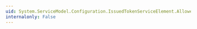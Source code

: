 ```yaml
---
uid: System.ServiceModel.Configuration.IssuedTokenServiceElement.AllowedAudienceUris
internalonly: False
---
```

